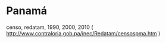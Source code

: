 Panamá
======

censo, redatam, 1990, 2000, 2010 ( http://www.contraloria.gob.pa/inec/Redatam/censospma.htm )
